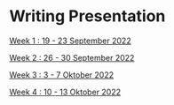 # Writing Presentation

[Week 1 : 19 - 23 September 2022](https://github.com/fellianik/writing-presentation-mbkm/blob/main/week-1)

[Week 2 : 26 - 30 September 2022](https://github.com/fellianik/writing-presentation-mbkm/tree/main/week-2)

[Week 3 : 3 - 7 Oktober 2022](https://github.com/fellianik/writing-presentation-mbkm/tree/main/week-3)

[Week 4 : 10 - 13 Oktober 2022](https://github.com/fellianik/writing-presentation-mbkm/tree/main/week-4)
